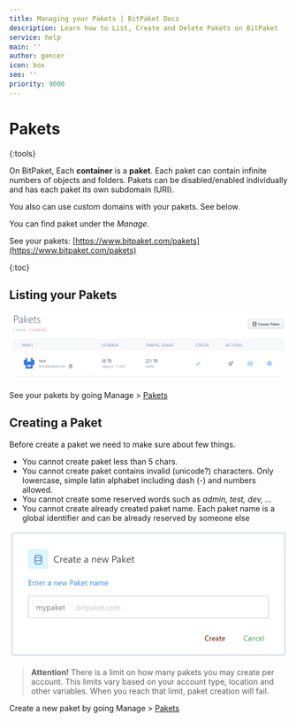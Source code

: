 ```yaml
---
title: Managing your Pakets | BitPaket Docs
description: Learn how to List, Create and Delete Pakets on BitPaket
service: help
main: ''
author: gencer
icon: box
seo: ''
priority: 9000
---
```


# Pakets
{:tools}

On BitPaket, Each **container** is a **paket**. Each paket can contain infinite numbers of objects and folders. Pakets can be disabled/enabled individually and has each paket its own subdomain (URI).

You also can use custom domains with your pakets. See below.

You can find paket under the *Manage*.

See your pakets: [https://www.bitpaket.com/pakets](https://www.bitpaket.com/pakets)

{:toc}

## Listing your Pakets

![pakets](./images/pakets_dpi.png)

See your pakets by going Manage > [Pakets](https://www.bitpaket.com/pakets)


## Creating a Paket

Before create a paket we need to make sure about few things.

* You cannot create paket less than 5 chars.
* You cannot create paket contains invalid (unicode?) characters. Only lowercase, simple latin alphabet including dash (-) and numbers allowed.
* You cannot create some reserved words such as *admin, test, dev, ...*
* You cannot create already created paket name. Each paket name is a global identifier and can be already reserved by someone else

![paket_create](./images/pakets_create.png)

> **Attention!** There is a limit on how many pakets you may create per account. This limits vary based on your account type, location and other variables. When you reach that limit, paket creation will fail.

Create a new paket by going Manage > [Pakets](https://www.bitpaket.com/pakets)

